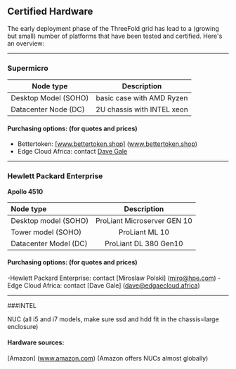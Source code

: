 ## Certified Hardware

The early deployment phase of the ThreeFold grid has lead to a (growing but small) number of platforms that have been tested and certified.  Here's an overview:

----
### Supermicro

| Node type        | Description           |
| ------------- |:-------------:|
| Desktop Model (SOHO)    | basic case with AMD Ryzen |
| Datacenter Node  (DC)  | 2U chassis with INTEL xeon   | 


#### Purchasing options: (for quotes and prices)

- Bettertoken: [www.bettertoken.shop] (www.bettertoken.shop)
- Edge Cloud Africa: contact [Dave Gale](dave@edgaecloud.africa)

-----

### Hewlett Packard Enterprise

**Apollo 4510**

| Node type        | Description           |
|:-------------|:-------------:|
|   Desktop model (SOHO) | ProLiant Microserver GEN 10 |
|   Tower model  (SOHO) | ProLiant ML 10 | 
|    Datacenter Model (DC)  | ProLiant DL 380 Gen10 |



#### Purchasing options: (for quotes and prices)

-Hewlett Packard Enterprise: contact [Miroslaw Polski] (miro@hpe.com)
-Edge Cloud Africa: contact [Dave Gale] (dave@edgaecloud.africa)
 
 ----
###INTEL

NUC (all i5 and i7 models, make sure ssd and hdd fit in the chassis=large enclosure)

#### Hardware sources:
[Amazon] (www.amazon.com) (Amazon offers NUCs almost globally)
